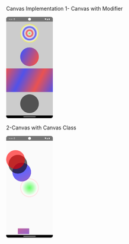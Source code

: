  Canvas Implementation
  1- Canvas with Modifier
<!-- Açıklama veya başlık -->

<!--
first way to change pic size with html code
first way to change  pic size with html code
 <img src="images/canvasModifier" width="50%" height="50%"/>
-->
<!-- Resim etiketi -->
  <img src="images/canvasModifier.png" width="25%" height="25%"/>

  2-Canvas with Canvas Class
<!-- Açıklama veya başlık -->
  <img src="images/canvasClass.png" width="25%" height="25%"/>

 

